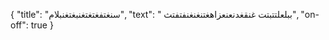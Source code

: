 {
  "title": "سنغتفغتغتغنبغتغنبلام",
  "text": " ببلعلتتبتت غنقغدنعنعزاهغتنغنغنفتفتث",
  "on-off": true
}
